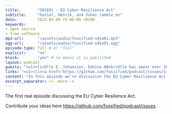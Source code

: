 ```yaml
---
title:        "S01E01 - EU Cyber Resilience Act"
subtitle:     "Daniel, Henrik, and Johan ramble on"
date:         2023-03-09 15:00:00 +0100
keywords:
- open source
- free software
mp3-url:      "/assets/audio/fossified-s01e01.mp3"
ogg-url:      "/assets/audio/fossified-s01e01.ogg"
episode-type: full # or "full"
explicit:     "no"
block:        "yes" # no means it is published
layout: podcast
guests: "<ul><li>Olle E. Johansson, Edvina AB<br>Olle has spent over 30 years working with open Internet-related standard protocols and open systems. He’s active in Open Source as a developer, trainer, documenter and evangelist. In the current role as a consultant for various organisations Olle is working on architectures for realtime communication - audio, video, text - and security architectures for IoT. He is a frequent speaker on events worldwide and active in the IETF, the Internet Engineering task force. </li><li>Simon Phipps (The.Web.mink meshed.cloud/@webmink)<br>Computer scientist and web and open source advocate</li></ul>"
links: "<ul><li><a href='https://github.com/fossified/podcast/issues/14'>Planning this episode</a></li><li><a href='https://blog.opensource.org/the-ultimate-list-of-reactions-to-the-cyber-resilience-act/'>The ultimate list of reactions to the Cyber Resilience Act</a></li><li><a href='https://foss-north.se/2023/'>foss-north</a> in Gothenburg, 24-25 April 2023</li><li><a href='https://23.foss-backstage.de/'> FOSS Backstage</a> in Berlin, 13-14 March 2023</li></ul>"
content: "In this episode we're discussion the EU Cyber Resilience Act with Olle E. Johansson and Simon Phipps."
excerpt_separator: <!--more-->
---
```

The first real episode discussing the EU Cyber Resilience Act.
<!--more-->

Contribute your ideas here https://github.com/fossified/podcast/issues .
